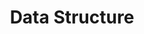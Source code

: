 ---
layout: post-list
title: Data Structure
sidebar_sort_order: 3
is_sub_menu: true

main_category: Study
category: Data-Structure
sort_by: oldest

permalink: /study/datastructure
---